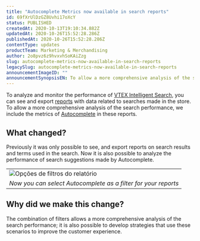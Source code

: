 ```yaml
---
title: "Autocomplete Metrics now available in search reports"
id: 69fXrUlDzGZ8Uvhi17oXcY
status: PUBLISHED
createdAt: 2020-10-13T19:10:34.882Z
updatedAt: 2020-10-26T15:52:28.286Z
publishedAt: 2020-10-26T15:52:28.286Z
contentType: updates
productTeam: Marketing & Merchandising
author: 2o8pvz6z9hvxvhSoKAiZzg
slug: autocomplete-metrics-now-available-in-search-reports
legacySlug: autocomplete-metrics-now-available-in-search-reports
announcementImageID: ""
announcementSynopsisEN: To allow a more comprehensive analysis of the search performance, we include the metrics of Autocomplete in these report
---
```



To analyze and monitor the performance of [VTEX lntelligent Search](https://help.vtex.com/en/tracks/vtex-intelligent-search--19wrbB7nEQcmwzDPl1l4Cb/3qgT47zY08biLP3d5os3DG), you can see and export [reports](https://help.vtex.com/en/tracks/vtex-intelligent-search--19wrbB7nEQcmwzDPl1l4Cb/3JcuptYAkwr1GLZEM3IQ2m#) with data related to searches made in the store. To allow a more comprehensive analysis of the search performance, we include the metrics of [Autocomplete](https://help.vtex.com/en/tracks/vtex-intelligent-search--19wrbB7nEQcmwzDPl1l4Cb/4gXFsEWjF7QF7UtI2GAvhL#) in these reports.

## What changed?
Previously it was only possible to see, and export reports on search results and terms used in the search. Now it is also possible to analyze the performance of search suggestions made by Autocomplete.

<table width = "100%">
  <tr>
    <td>
      <img src = "https:https://images.ctfassets.net/alneenqid6w5/34n3YHcet5J5gHNNLwLw3r/092ec32f2cc0c2f4fb8254b3327006fd/relatorios-filtros-EN.png" style = "display:block; margin-left: auto; margin-right: auto;" alt = "Opções de filtros do relatório" title = "Opções de filtros do relatório">
    </td>
  </tr>
  <tr>
    <td style = "text-align: center;">
     <em>
      Now you can select Autocomplete as a filter for your reports
     </em>
    </td>
  </tr>
</table>

## Why did we make this change?
The combination of filters allows a more comprehensive analysis of the search performance; it is also possible to develop strategies that use these scenarios to improve the customer experience.
